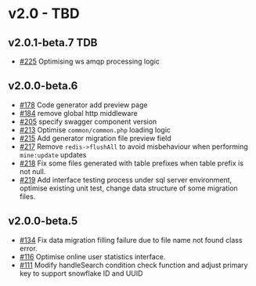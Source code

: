 # v2.0 - TBD

## v2.0.1-beta.7 TDB

- [#225](https://github.com/mineadmin/MineAdmin/pull/225) Optimising ws amqp processing logic

## v2.0.0-beta.6

- [#178](https://github.com/mineadmin/MineAdmin/pull/178) Code generator add preview page
- [#184](https://github.com/mineadmin/MineAdmin/pull/184) remove global http middleware
- [#205](https://github.com/mineadmin/MineAdmin/pull/205) specify swagger component version
- [#213](https://github.com/mineadmin/MineAdmin/pull/213) Optimise `common/common.php` loading logic
- [#215](https://github.com/mineadmin/MineAdmin/pull/215) Add generator migration file preview field
- [#217](https://github.com/mineadmin/MineAdmin/pull/217) Remove `redis->flushAll` to avoid misbehaviour when performing `mine:update` updates
- [#218](https://github.com/mineadmin/MineAdmin/pull/218) Fix some files generated with table prefixes when table prefix is not null.
- [#219](https://github.com/mineadmin/MineAdmin/pull/219) Add interface testing process under sql server environment, optimise existing unit test, change data structure of some migration files.

## v2.0.0-beta.5

- [#134](https://github.com/mineadmin/MineAdmin/pull/134) Fix data migration filling failure due to file name not found class error.
- [#116](https://github.com/mineadmin/MineAdmin/pull/116) Optimise online user statistics interface.
- [#111](https://github.com/mineadmin/MineAdmin/pull/111) Modify handleSearch condition check function and adjust primary key to support snowflake ID and UUID